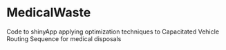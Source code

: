 # MedicalWaste
Code to shinyApp applying optimization techniques to Capacitated Vehicle Routing Sequence for medical disposals
